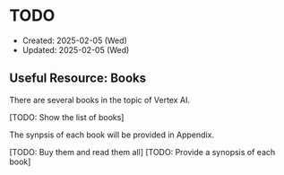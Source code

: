 # TODO
* Created: 2025-02-05 (Wed)
* Updated: 2025-02-05 (Wed)

## Useful Resource: Books
There are several books in the topic of Vertex AI. 

[TODO: Show the list of books]

The synpsis of each book will be provided in Appendix. 

[TODO: Buy them and read them all]
[TODO: Provide a synopsis of each book]